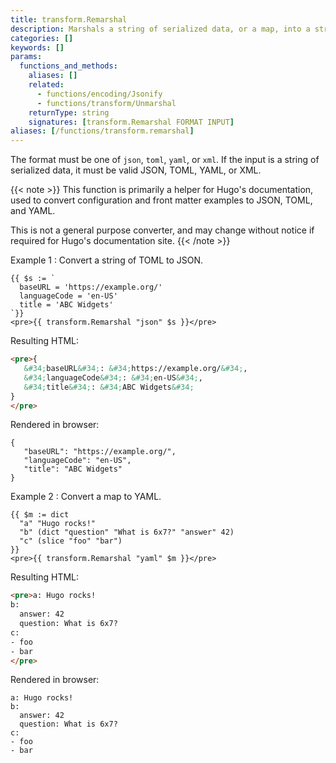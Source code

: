 ```yaml
---
title: transform.Remarshal
description: Marshals a string of serialized data, or a map, into a string of serialized data in the specified format.
categories: []
keywords: []
params:
  functions_and_methods:
    aliases: []
    related:
      - functions/encoding/Jsonify
      - functions/transform/Unmarshal
    returnType: string
    signatures: [transform.Remarshal FORMAT INPUT]
aliases: [/functions/transform.remarshal]
---
```


The format must be one of `json`, `toml`, `yaml`, or `xml`. If the input is a string of serialized data, it must be valid JSON, TOML, YAML, or XML.

{{< note >}}
This function is primarily a helper for Hugo's documentation, used to convert configuration and front matter examples to JSON, TOML, and YAML.

This is not a general purpose converter, and may change without notice if required for Hugo's documentation site.
{{< /note >}}

Example 1
: Convert a string of TOML to JSON.

```go-html-template
{{ $s := `
  baseURL = 'https://example.org/'
  languageCode = 'en-US'
  title = 'ABC Widgets'
`}}
<pre>{{ transform.Remarshal "json" $s }}</pre>
```

Resulting HTML:

```html
<pre>{
   &#34;baseURL&#34;: &#34;https://example.org/&#34;,
   &#34;languageCode&#34;: &#34;en-US&#34;,
   &#34;title&#34;: &#34;ABC Widgets&#34;
}
</pre>
```

Rendered in browser:

```text
{
   "baseURL": "https://example.org/",
   "languageCode": "en-US",
   "title": "ABC Widgets"
}
```

Example 2
: Convert a map to YAML.

```go-html-template
{{ $m := dict
  "a" "Hugo rocks!"
  "b" (dict "question" "What is 6x7?" "answer" 42)
  "c" (slice "foo" "bar")
}}
<pre>{{ transform.Remarshal "yaml" $m }}</pre>
```

Resulting HTML:

```html
<pre>a: Hugo rocks!
b:
  answer: 42
  question: What is 6x7?
c:
- foo
- bar
</pre>
```

Rendered in browser:

```text
a: Hugo rocks!
b:
  answer: 42
  question: What is 6x7?
c:
- foo
- bar
```
